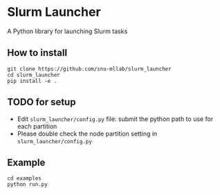 # Slurm Launcher
A Python library for launching Slurm tasks

## How to install
```
git clone https://github.com/snu-mllab/slurm_launcher
cd slurm_launcher
pip install -e .
```

## TODO for setup
* Edit `slurm_launcher/config.py` file: submit the python path to use for each partition
* Please double check the node partition setting in `slurm_launcher/config.py`

## Example
```
cd examples
python run.py
```
